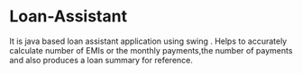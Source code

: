 # Loan-Assistant
It is java based loan assistant application using swing . Helps to accurately calculate number of EMIs or the monthly payments,the number of payments and also produces a loan summary for reference. 
